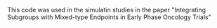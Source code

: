 This code was used in the simulatin studies in the paper "Integrating Subgroups with Mixed-type Endpoints in Early Phase Oncology Trials"

